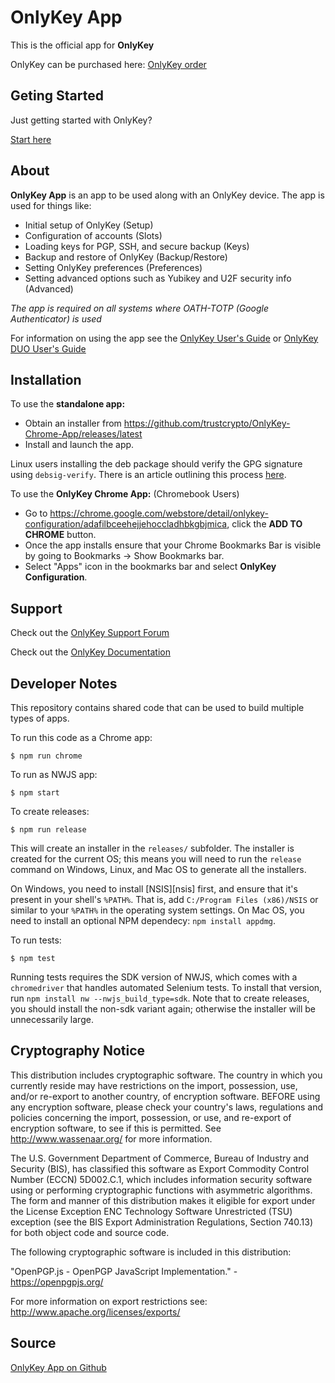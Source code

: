 # OnlyKey App

This is the official app for **OnlyKey**

OnlyKey can be purchased here: [OnlyKey order](http://www.crp.to/p/)

## Geting Started

Just getting started with OnlyKey?

[Start here](http://www.crp.to/okstart)

## About

**OnlyKey App** is an app to be used along with an OnlyKey device. The app is used for things like:

- Initial setup of OnlyKey (Setup)
- Configuration of accounts (Slots)
- Loading keys for PGP, SSH, and secure backup (Keys)
- Backup and restore of OnlyKey (Backup/Restore)
- Setting OnlyKey preferences (Preferences)
- Setting advanced options such as Yubikey and U2F security info (Advanced)

*The app is required on all systems where OATH-TOTP (Google Authenticator) is used*

For information on using the app see the [OnlyKey User's Guide](https://docs.crp.to/usersguide.html) or [OnlyKey DUO User's Guide](https://docs.crp.to/usersguide.html) 

## Installation

To use the **standalone app:**

- Obtain an installer from https://github.com/trustcrypto/OnlyKey-Chrome-App/releases/latest
- Install and launch the app.

Linux users installing the deb package should verify the GPG signature using `debsig-verify`. There is an article outlining this process [here](https://www.unboundsecurity.com/docs/UKC/UKC_Code_Signing_IG/HTML/Content/Products/UKC-EKM/UKC_Code_Signing_IG/LinuxPackage/SignDebian.html#h3_4).

To use the **OnlyKey Chrome App:** (Chromebook Users)

- Go to https://chrome.google.com/webstore/detail/onlykey-configuration/adafilbceehejjehoccladhbkgbjmica,
  click the **ADD TO CHROME** button.
- Once the app installs ensure that your Chrome Bookmarks Bar is visible by
  going to Bookmarks -> Show Bookmarks bar.
- Select "Apps" icon in the bookmarks bar and select **OnlyKey Configuration**.

## Support ##

Check out the [OnlyKey Support Forum](https://groups.google.com/forum/#!forum/onlykey)

Check out the [OnlyKey Documentation](https://docs.crp.to)

## Developer Notes

This repository contains shared code that can be used to build multiple types of
apps.

To run this code as a Chrome app:

    $ npm run chrome

To run as NWJS app:

    $ npm start

To create releases:

    $ npm run release

This will create an installer in the `releases/` subfolder. The installer is created for the current OS; this means you will need to run the `release` command on Windows, Linux, and Mac OS to generate all the installers.

On Windows, you need to install [NSIS][nsis] first, and ensure that it's present in your shell's `%PATH%`. That is, add `C:/Program Files (x86)/NSIS` or similar to your `%PATH%` in the operating system settings. On Mac OS, you need to install an optional NPM dependecy: `npm install appdmg`.

To run tests:

    $ npm test

Running tests requires the SDK version of NWJS, which comes with a `chromedriver` that handles automated Selenium tests. To install that version, run `npm install nw --nwjs_build_type=sdk`. Note that to create releases, you should install the non-sdk variant again; otherwise the installer will be unnecessarily large.

## Cryptography Notice

This distribution includes cryptographic software. The country in which you currently reside may have restrictions on the import, possession, use, and/or re-export to another country, of encryption software.
BEFORE using any encryption software, please check your country's laws, regulations and policies concerning the import, possession, or use, and re-export of encryption software, to see if this is permitted.
See <http://www.wassenaar.org/> for more information.

The U.S. Government Department of Commerce, Bureau of Industry and Security (BIS), has classified this software as Export Commodity Control Number (ECCN) 5D002.C.1, which includes information security software using or performing cryptographic functions with asymmetric algorithms.
The form and manner of this distribution makes it eligible for export under the License Exception ENC Technology Software Unrestricted (TSU) exception (see the BIS Export Administration Regulations, Section 740.13) for both object code and source code.

The following cryptographic software is included in this distribution:

   "OpenPGP.js - OpenPGP JavaScript Implementation." - https://openpgpjs.org/

For more information on export restrictions see: http://www.apache.org/licenses/exports/

## Source

[OnlyKey App on Github](https://github.com/trustcrypto/OnlyKey-Chrome-App)
